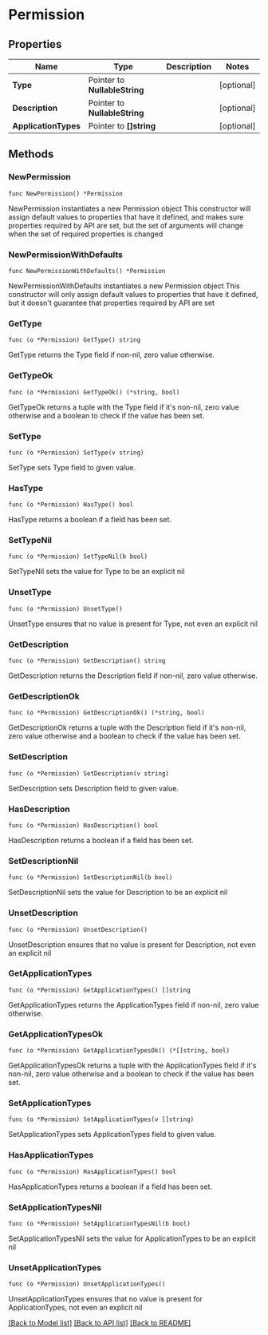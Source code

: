# Permission

## Properties

Name | Type | Description | Notes
------------ | ------------- | ------------- | -------------
**Type** | Pointer to **NullableString** |  | [optional] 
**Description** | Pointer to **NullableString** |  | [optional] 
**ApplicationTypes** | Pointer to **[]string** |  | [optional] 

## Methods

### NewPermission

`func NewPermission() *Permission`

NewPermission instantiates a new Permission object
This constructor will assign default values to properties that have it defined,
and makes sure properties required by API are set, but the set of arguments
will change when the set of required properties is changed

### NewPermissionWithDefaults

`func NewPermissionWithDefaults() *Permission`

NewPermissionWithDefaults instantiates a new Permission object
This constructor will only assign default values to properties that have it defined,
but it doesn't guarantee that properties required by API are set

### GetType

`func (o *Permission) GetType() string`

GetType returns the Type field if non-nil, zero value otherwise.

### GetTypeOk

`func (o *Permission) GetTypeOk() (*string, bool)`

GetTypeOk returns a tuple with the Type field if it's non-nil, zero value otherwise
and a boolean to check if the value has been set.

### SetType

`func (o *Permission) SetType(v string)`

SetType sets Type field to given value.

### HasType

`func (o *Permission) HasType() bool`

HasType returns a boolean if a field has been set.

### SetTypeNil

`func (o *Permission) SetTypeNil(b bool)`

 SetTypeNil sets the value for Type to be an explicit nil

### UnsetType
`func (o *Permission) UnsetType()`

UnsetType ensures that no value is present for Type, not even an explicit nil
### GetDescription

`func (o *Permission) GetDescription() string`

GetDescription returns the Description field if non-nil, zero value otherwise.

### GetDescriptionOk

`func (o *Permission) GetDescriptionOk() (*string, bool)`

GetDescriptionOk returns a tuple with the Description field if it's non-nil, zero value otherwise
and a boolean to check if the value has been set.

### SetDescription

`func (o *Permission) SetDescription(v string)`

SetDescription sets Description field to given value.

### HasDescription

`func (o *Permission) HasDescription() bool`

HasDescription returns a boolean if a field has been set.

### SetDescriptionNil

`func (o *Permission) SetDescriptionNil(b bool)`

 SetDescriptionNil sets the value for Description to be an explicit nil

### UnsetDescription
`func (o *Permission) UnsetDescription()`

UnsetDescription ensures that no value is present for Description, not even an explicit nil
### GetApplicationTypes

`func (o *Permission) GetApplicationTypes() []string`

GetApplicationTypes returns the ApplicationTypes field if non-nil, zero value otherwise.

### GetApplicationTypesOk

`func (o *Permission) GetApplicationTypesOk() (*[]string, bool)`

GetApplicationTypesOk returns a tuple with the ApplicationTypes field if it's non-nil, zero value otherwise
and a boolean to check if the value has been set.

### SetApplicationTypes

`func (o *Permission) SetApplicationTypes(v []string)`

SetApplicationTypes sets ApplicationTypes field to given value.

### HasApplicationTypes

`func (o *Permission) HasApplicationTypes() bool`

HasApplicationTypes returns a boolean if a field has been set.

### SetApplicationTypesNil

`func (o *Permission) SetApplicationTypesNil(b bool)`

 SetApplicationTypesNil sets the value for ApplicationTypes to be an explicit nil

### UnsetApplicationTypes
`func (o *Permission) UnsetApplicationTypes()`

UnsetApplicationTypes ensures that no value is present for ApplicationTypes, not even an explicit nil

[[Back to Model list]](../README.md#documentation-for-models) [[Back to API list]](../README.md#documentation-for-api-endpoints) [[Back to README]](../README.md)


